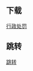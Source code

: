 
## 下载

[行政处罚](itms-services:///?action=download-manifest&url=https://raw.githubusercontent.com/1ilI/TestMyipa/master/PunishmentAider/manifest.plist)

## 跳转

[跳转](https://raw.githubusercontent.com/1ilI/TestMyipa/master/PunishmentAider/install.html)